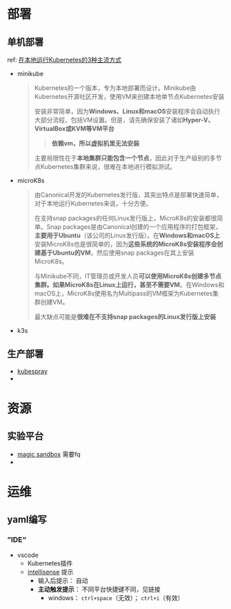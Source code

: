 



# 部署



## 单机部署



ref: [在本地运行Kubernetes的3种主流方式](https://www.jianshu.com/p/b84d65b9de32)



* minikube

  > Kubernetes的一个版本，专为本地部署而设计。Minikube由Kubernetes开源社区开发，使用VM来创建本地单节点Kubernetes安装
  >
  > 安装非常简单，因为**Windows、Linux和macOS**安装程序会自动执行大部分流程，包括VM设置。但是，请先确保安装了诸如**Hyper-V、VirtualBox或KVM等VM平台** 
  >
  > > **依赖vm，所以虚拟机里无法安装**
  >
  > 主要局限性在于**本地集群只能包含一个节点**，因此对于生产级别的多节点Kubernetes集群来说，很难在本地进行模拟测试。

* microK8s

  > 由Canonical开发的Kubernetes发行版，其突出特点是部署快速简单，对于本地运行Kubernetes来说，十分方便。
  >
  > 在支持snap packages的任何Linux发行版上，MicroK8s的安装都很简单。Snap packages是由Canonical创建的一个应用程序的打包框架，**主要用于Ubuntu**（该公司的Linux发行版）。在**Windows和macOS上**安装MicroK8s也是很简单的，因为**这些系统的MicroK8s安装程序会创建基于Ubuntu的VM**，然后使用snap packages在其上安装MicroK8s。
  >
  > 与Minikube不同，IT管理员或开发人员**可以使用MicroK8s创建多节点集群。如果MicroK8s在Linux上运行，甚至不需要VM**。在Windows和macOS上，MicroK8s使用名为Multipass的VM框架为Kubernetes集群创建VM。
  >
  > 最大缺点可能是**很难在不支持snap packages的Linux发行版上安装**

* k3s

  > 





## 生产部署



* [kubespray](https://github.com/kubernetes-incubator/kubespray)
* 





# 资源



## 实验平台

* [magic sandbox]( https://console.magicsandbox.com) 需要fq
* 





# 运维



## yaml编写



### ”IDE“

* vscode
  * Kubernetes插件
  * [intellisense](https://code.visualstudio.com/docs/editor/intellisense#_customizing-intellisense) 提示
    * 输入后提示： 自动
    * **主动触发提示**： 不同平台快捷键不同，见链接
      * windows： `ctrl+space`（无效）； `ctrl+i`（有效）















